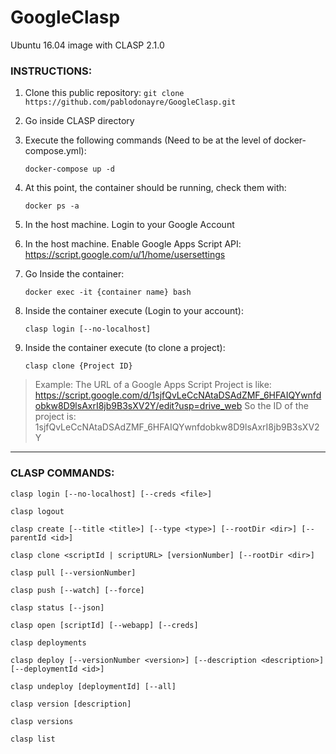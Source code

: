 # GoogleClasp
Ubuntu 16.04 image with CLASP 2.1.0


### INSTRUCTIONS:

1) Clone this public repository: `git clone https://github.com/pablodonayre/GoogleClasp.git`

2) Go inside CLASP directory

3) Execute the following commands (Need to be at the level of docker-compose.yml):

    `docker-compose up -d`

4) At this point, the container should be running, check them with: 

    `docker ps -a`

5) In the host machine. Login to your Google Account

6) In the host machine. Enable Google Apps Script API: https://script.google.com/u/1/home/usersettings

7) Go Inside the container: 

    `docker exec -it {container name} bash`

8) Inside the container execute (Login to your account): 

    `clasp login [--no-localhost]`

9) Inside the container execute (to clone a project): 

    `clasp clone {Project ID}`

> Example:
    The URL of a Google Apps Script Project is like:
    https://script.google.com/d/1sjfQvLeCcNAtaDSAdZMF_6HFAIQYwnfdobkw8D9lsAxrI8jb9B3sXV2Y/edit?usp=drive_web
    So the ID of the project is:
    1sjfQvLeCcNAtaDSAdZMF_6HFAIQYwnfdobkw8D9lsAxrI8jb9B3sXV2Y

------------------------------------------------------------------------------------------------
### CLASP COMMANDS:

`clasp login [--no-localhost] [--creds <file>]`

`clasp logout`

`clasp create [--title <title>] [--type <type>] [--rootDir <dir>] [--parentId <id>]`

`clasp clone <scriptId | scriptURL> [versionNumber] [--rootDir <dir>]`

`clasp pull [--versionNumber]`

`clasp push [--watch] [--force]`

`clasp status [--json]`

`clasp open [scriptId] [--webapp] [--creds]`

`clasp deployments`

`clasp deploy [--versionNumber <version>] [--description <description>] [--deploymentId <id>]`

`clasp undeploy [deploymentId] [--all]`

`clasp version [description]`

`clasp versions`

`clasp list`
